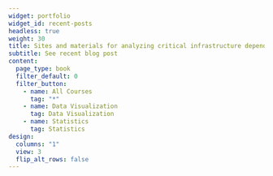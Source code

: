 ```yaml
---
widget: portfolio
widget_id: recent-posts
headless: true
weight: 30
title: Sites and materials for analyzing critical infrastructure dependencies
subtitle: See recent blog post
content:
  page_type: book
  filter_default: 0
  filter_button:
    - name: All Courses
      tag: "*"
    - name: Data Visualization
      tag: Data Visualization
    - name: Statistics
      tag: Statistics
design:
  columns: "1"
  view: 3
  flip_alt_rows: false
---
```

